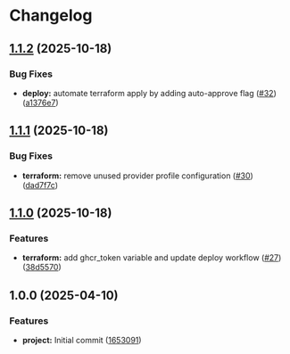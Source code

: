 # Changelog

## [1.1.2](https://github.com/LucasMadranges/Forum/compare/v1.1.1...v1.1.2) (2025-10-18)


### Bug Fixes

* **deploy:** automate terraform apply by adding auto-approve flag ([#32](https://github.com/LucasMadranges/Forum/issues/32)) ([a1376e7](https://github.com/LucasMadranges/Forum/commit/a1376e74f0fbfb4c5c213eebd94a24bfd23bb83b))

## [1.1.1](https://github.com/LucasMadranges/Forum/compare/v1.1.0...v1.1.1) (2025-10-18)


### Bug Fixes

* **terraform:** remove unused provider profile configuration ([#30](https://github.com/LucasMadranges/Forum/issues/30)) ([dad7f7c](https://github.com/LucasMadranges/Forum/commit/dad7f7c40b9aa0b874e7daae9f961b2fbc43cd59))

## [1.1.0](https://github.com/LucasMadranges/Forum/compare/v1.0.0...v1.1.0) (2025-10-18)


### Features

* **terraform:** add ghcr_token variable and update deploy workflow ([#27](https://github.com/LucasMadranges/Forum/issues/27)) ([38d5570](https://github.com/LucasMadranges/Forum/commit/38d557092ea9483524f22c0bad88bf68ac712cfe))

## 1.0.0 (2025-04-10)

### Features

- **project:** Initial commit ([1653091](https://github.com/LucasMadranges/Forum/commit/1653091b3aa1debd7b8dc2426fe940ad355154c1))
